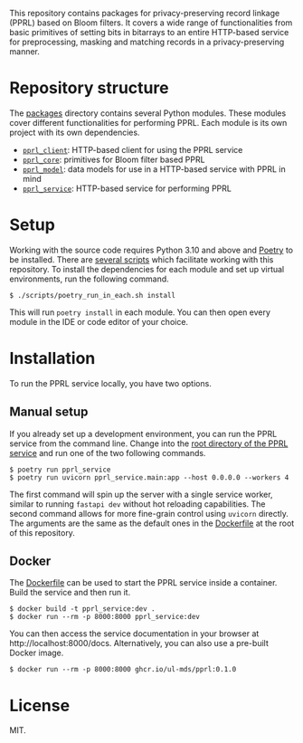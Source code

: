 This repository contains packages for privacy-preserving record linkage (PPRL) based on Bloom filters.
It covers a wide range of functionalities from basic primitives of setting bits in bitarrays to an entire
HTTP-based service for preprocessing, masking and matching records in a privacy-preserving manner.

# Repository structure

The [packages](./packages/) directory contains several Python modules.
These modules cover different functionalities for performing PPRL.
Each module is its own project with its own dependencies.

- [`pprl_client`](./packages/pprl_client/): HTTP-based client for using the PPRL service
- [`pprl_core`](./packages/pprl_core/): primitives for Bloom filter based PPRL
- [`pprl_model`](./packages/pprl_model/): data models for use in a HTTP-based service with PPRL in mind
- [`pprl_service`](./packages/pprl_service/): HTTP-based service for performing PPRL

# Setup

Working with the source code requires Python 3.10 and above and [Poetry](https://python-poetry.org/) to be installed. 
There are [several scripts](./scripts/) which facilitate working with this repository.
To install the dependencies for each module and set up virtual environments, run the following command.

```
$ ./scripts/poetry_run_in_each.sh install
```

This will run `poetry install` in each module.
You can then open every module in the IDE or code editor of your choice.

# Installation

To run the PPRL service locally, you have two options.

## Manual setup

If you already set up a development environment, you can run the PPRL service from the command line.
Change into the [root directory of the PPRL service](./packages/pprl_service/) and run one of the two following commands.

```
$ poetry run pprl_service
$ poetry run uvicorn pprl_service.main:app --host 0.0.0.0 --workers 4
```

The first command will spin up the server with a single service worker, similar to running `fastapi dev` without hot reloading capabilities.
The second command allows for more fine-grain control using `uvicorn` directly.
The arguments are the same as the default ones in the [Dockerfile](./Dockerfile) at the root of this repository.

## Docker

The [Dockerfile](./Dockerfile) can be used to start the PPRL service inside a container.
Build the service and then run it.

```
$ docker build -t pprl_service:dev .
$ docker run --rm -p 8000:8000 pprl_service:dev
```

You can then access the service documentation in your browser at http://localhost:8000/docs.
Alternatively, you can also use a pre-built Docker image.

```
$ docker run --rm -p 8000:8000 ghcr.io/ul-mds/pprl:0.1.0
```

# License

MIT.
